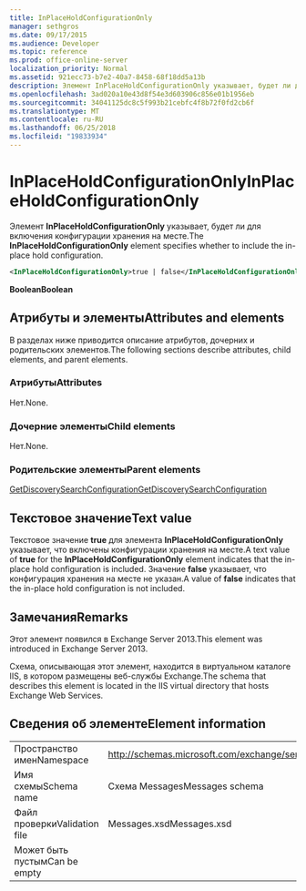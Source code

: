 ```yaml
---
title: InPlaceHoldConfigurationOnly
manager: sethgros
ms.date: 09/17/2015
ms.audience: Developer
ms.topic: reference
ms.prod: office-online-server
localization_priority: Normal
ms.assetid: 921ecc73-b7e2-40a7-8458-68f18dd5a13b
description: Элемент InPlaceHoldConfigurationOnly указывает, будет ли для включения конфигурации хранения на месте.
ms.openlocfilehash: 3ad020a10e43d8f54e3d603906c856e01b1956eb
ms.sourcegitcommit: 34041125dc8c5f993b21cebfc4f8b72f0fd2cb6f
ms.translationtype: MT
ms.contentlocale: ru-RU
ms.lasthandoff: 06/25/2018
ms.locfileid: "19833934"
---
```

# <a name="inplaceholdconfigurationonly"></a><span data-ttu-id="b9230-103">InPlaceHoldConfigurationOnly</span><span class="sxs-lookup"><span data-stu-id="b9230-103">InPlaceHoldConfigurationOnly</span></span>

<span data-ttu-id="b9230-104">Элемент **InPlaceHoldConfigurationOnly** указывает, будет ли для включения конфигурации хранения на месте.</span><span class="sxs-lookup"><span data-stu-id="b9230-104">The **InPlaceHoldConfigurationOnly** element specifies whether to include the in-place hold configuration.</span></span> 
  
```XML
<InPlaceHoldConfigurationOnly>true | false</InPlaceHoldConfigurationOnly>
```

 <span data-ttu-id="b9230-105">**Boolean**</span><span class="sxs-lookup"><span data-stu-id="b9230-105">**Boolean**</span></span>
## <a name="attributes-and-elements"></a><span data-ttu-id="b9230-106">Атрибуты и элементы</span><span class="sxs-lookup"><span data-stu-id="b9230-106">Attributes and elements</span></span>

<span data-ttu-id="b9230-107">В разделах ниже приводится описание атрибутов, дочерних и родительских элементов.</span><span class="sxs-lookup"><span data-stu-id="b9230-107">The following sections describe attributes, child elements, and parent elements.</span></span>
  
### <a name="attributes"></a><span data-ttu-id="b9230-108">Атрибуты</span><span class="sxs-lookup"><span data-stu-id="b9230-108">Attributes</span></span>

<span data-ttu-id="b9230-109">Нет.</span><span class="sxs-lookup"><span data-stu-id="b9230-109">None.</span></span>
  
### <a name="child-elements"></a><span data-ttu-id="b9230-110">Дочерние элементы</span><span class="sxs-lookup"><span data-stu-id="b9230-110">Child elements</span></span>

<span data-ttu-id="b9230-111">Нет.</span><span class="sxs-lookup"><span data-stu-id="b9230-111">None.</span></span>
  
### <a name="parent-elements"></a><span data-ttu-id="b9230-112">Родительские элементы</span><span class="sxs-lookup"><span data-stu-id="b9230-112">Parent elements</span></span>

[<span data-ttu-id="b9230-113">GetDiscoverySearchConfiguration</span><span class="sxs-lookup"><span data-stu-id="b9230-113">GetDiscoverySearchConfiguration</span></span>](getdiscoverysearchconfiguration.md)
  
## <a name="text-value"></a><span data-ttu-id="b9230-114">Текстовое значение</span><span class="sxs-lookup"><span data-stu-id="b9230-114">Text value</span></span>

<span data-ttu-id="b9230-115">Текстовое значение **true** для элемента **InPlaceHoldConfigurationOnly** указывает, что включены конфигурации хранения на месте.</span><span class="sxs-lookup"><span data-stu-id="b9230-115">A text value of **true** for the **InPlaceHoldConfigurationOnly** element indicates that the in-place hold configuration is included.</span></span> <span data-ttu-id="b9230-116">Значение **false** указывает, что конфигурация хранения на месте не указан.</span><span class="sxs-lookup"><span data-stu-id="b9230-116">A value of **false** indicates that the in-place hold configuration is not included.</span></span> 
  
## <a name="remarks"></a><span data-ttu-id="b9230-117">Замечания</span><span class="sxs-lookup"><span data-stu-id="b9230-117">Remarks</span></span>

<span data-ttu-id="b9230-118">Этот элемент появился в Exchange Server 2013.</span><span class="sxs-lookup"><span data-stu-id="b9230-118">This element was introduced in Exchange Server 2013.</span></span>
  
<span data-ttu-id="b9230-119">Схема, описывающая этот элемент, находится в виртуальном каталоге IIS, в котором размещены веб-службы Exchange.</span><span class="sxs-lookup"><span data-stu-id="b9230-119">The schema that describes this element is located in the IIS virtual directory that hosts Exchange Web Services.</span></span>
  
## <a name="element-information"></a><span data-ttu-id="b9230-120">Сведения об элементе</span><span class="sxs-lookup"><span data-stu-id="b9230-120">Element information</span></span>

|||
|:-----|:-----|
|<span data-ttu-id="b9230-121">Пространство имен</span><span class="sxs-lookup"><span data-stu-id="b9230-121">Namespace</span></span>  <br/> |http://schemas.microsoft.com/exchange/services/2006/messages  <br/> |
|<span data-ttu-id="b9230-122">Имя схемы</span><span class="sxs-lookup"><span data-stu-id="b9230-122">Schema name</span></span>  <br/> |<span data-ttu-id="b9230-123">Схема Messages</span><span class="sxs-lookup"><span data-stu-id="b9230-123">Messages schema</span></span>  <br/> |
|<span data-ttu-id="b9230-124">Файл проверки</span><span class="sxs-lookup"><span data-stu-id="b9230-124">Validation file</span></span>  <br/> |<span data-ttu-id="b9230-125">Messages.xsd</span><span class="sxs-lookup"><span data-stu-id="b9230-125">Messages.xsd</span></span>  <br/> |
|<span data-ttu-id="b9230-126">Может быть пустым</span><span class="sxs-lookup"><span data-stu-id="b9230-126">Can be empty</span></span>  <br/> ||
   

